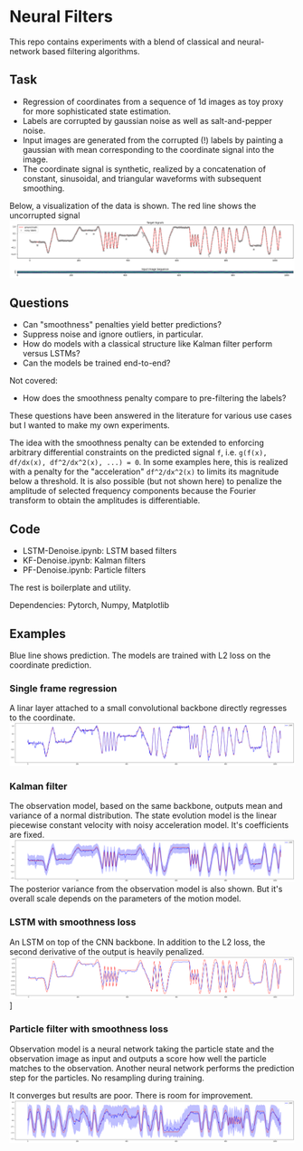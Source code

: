 Neural Filters
==============

This repo contains experiments with a blend of classical and neural-network based filtering algorithms.

Task
----

* Regression of coordinates from a sequence of 1d images as toy proxy for more sophisticated state estimation.
* Labels are corrupted by gaussian noise as well as salt-and-pepper noise.
* Input images are generated from the corrupted (!) labels by painting a gaussian with mean corresponding to the coordinate signal into the image.
* The coordinate signal is synthetic, realized by a concatenation of constant, sinusoidal, and triangular waveforms with subsequent smoothing.

Below, a visualization of the data is shown. The red line shows the uncorrupted signal
![Data vis](img/data.png)

Questions
---------

* Can "smoothness" penalties yield better predictions?
* Suppress noise and ignore outliers, in particular.
* How do models with a classical structure like Kalman filter perform versus LSTMs?
* Can the models be trained end-to-end?

Not covered:

* How does the smoothness penalty compare to pre-filtering the labels?

These questions have been answered in the literature for various use cases but I wanted to make my own experiments.

The idea with the smoothness penalty can be extended to enforcing arbitrary differential constraints on the predicted signal `f`, i.e. `g(f(x), df/dx(x), df^2/dx^2(x), ...) = 0`. In some examples here, this is realized with a penalty for the "acceleration" `df^2/dx^2(x)` to limits its magnitude below a threshold. It is also possible (but not shown here) to penalize the amplitude of selected frequency components because the Fourier transform to obtain the amplitudes is differentiable.

Code
----

* LSTM-Denoise.ipynb: LSTM based filters
* KF-Denoise.ipynb: Kalman filters
* PF-Denoise.ipynb: Particle filters

The rest is boilerplate and utility.

Dependencies: Pytorch, Numpy, Matplotlib

Examples
--------

Blue line shows prediction. The models are trained with L2 loss on the coordinate prediction.

### Single frame regression

A linar layer attached to a small convolutional backbone directly regresses to the coordinate.
![Single frame regression](img/single_frame_regression.png)

### Kalman filter 

The observation model, based on the same backbone, outputs mean and variance of a normal distribution. The state evolution model is the linear piecewise constant velocity with noisy acceleration model. It's coefficients are fixed.
![Kalman filter](img/kf_linear_propagation_model.png)
The posterior variance from the observation model is also shown. But it's overall scale depends on the parameters of the motion model.

### LSTM with smoothness loss

An LSTM on top of the CNN backbone. In addition to the L2 loss, the second derivative of the output is heavily penalized.
![LSTM model](img/lstm_extreme_smoothing.png)]

### Particle filter with smoothness loss

Observation model is a neural network taking the particle state and the observation image as input and outputs a score how well the particle matches to the observation. Another neural network performs the prediction step for the particles. No resampling during training.

It converges but results are poor. There is room for improvement.
![LSTM model](img/pf_smoothed.png)